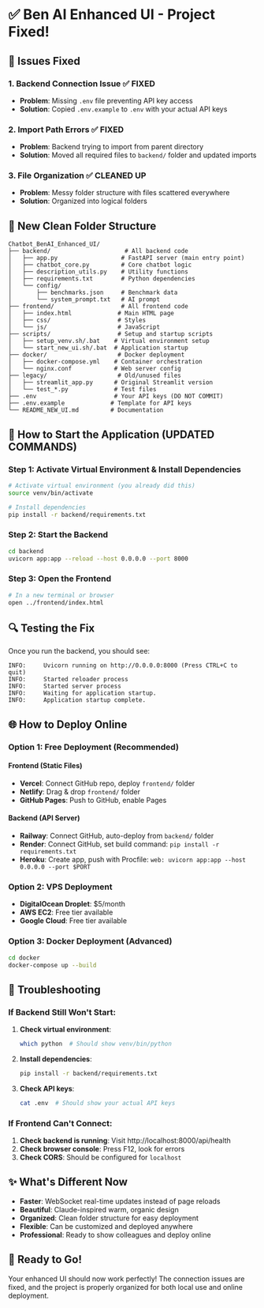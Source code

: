 # ✅ Ben AI Enhanced UI - Project Fixed!

## 🎯 Issues Fixed

### 1. **Backend Connection Issue** ✅ FIXED
- **Problem**: Missing `.env` file preventing API key access
- **Solution**: Copied `.env.example` to `.env` with your actual API keys

### 2. **Import Path Errors** ✅ FIXED
- **Problem**: Backend trying to import from parent directory
- **Solution**: Moved all required files to `backend/` folder and updated imports

### 3. **File Organization** ✅ CLEANED UP
- **Problem**: Messy folder structure with files scattered everywhere
- **Solution**: Organized into logical folders

## 📁 New Clean Folder Structure

```
Chatbot_BenAI_Enhanced_UI/
├── backend/                     # All backend code
│   ├── app.py                  # FastAPI server (main entry point)
│   ├── chatbot_core.py         # Core chatbot logic
│   ├── description_utils.py    # Utility functions
│   ├── requirements.txt        # Python dependencies
│   └── config/
│       ├── benchmarks.json     # Benchmark data
│       └── system_prompt.txt   # AI prompt
├── frontend/                   # All frontend code
│   ├── index.html             # Main HTML page
│   ├── css/                   # Styles
│   └── js/                    # JavaScript
├── scripts/                   # Setup and startup scripts
│   ├── setup_venv.sh/.bat    # Virtual environment setup
│   └── start_new_ui.sh/.bat  # Application startup
├── docker/                    # Docker deployment
│   ├── docker-compose.yml    # Container orchestration
│   └── nginx.conf            # Web server config
├── legacy/                    # Old/unused files
│   ├── streamlit_app.py      # Original Streamlit version
│   └── test_*.py             # Test files
├── .env                      # Your API keys (DO NOT COMMIT)
├── .env.example             # Template for API keys
└── README_NEW_UI.md         # Documentation
```

## 🚀 How to Start the Application (UPDATED COMMANDS)

### Step 1: Activate Virtual Environment & Install Dependencies
```bash
# Activate virtual environment (you already did this)
source venv/bin/activate

# Install dependencies
pip install -r backend/requirements.txt
```

### Step 2: Start the Backend
```bash
cd backend
uvicorn app:app --reload --host 0.0.0.0 --port 8000
```

### Step 3: Open the Frontend
```bash
# In a new terminal or browser
open ../frontend/index.html
```

## 🔍 Testing the Fix

Once you run the backend, you should see:
```
INFO:     Uvicorn running on http://0.0.0.0:8000 (Press CTRL+C to quit)
INFO:     Started reloader process
INFO:     Started server process
INFO:     Waiting for application startup.
INFO:     Application startup complete.
```

## 🌐 How to Deploy Online

### Option 1: Free Deployment (Recommended)

#### Frontend (Static Files)
- **Vercel**: Connect GitHub repo, deploy `frontend/` folder
- **Netlify**: Drag & drop `frontend/` folder
- **GitHub Pages**: Push to GitHub, enable Pages

#### Backend (API Server)
- **Railway**: Connect GitHub, auto-deploy from `backend/` folder
- **Render**: Connect GitHub, set build command: `pip install -r requirements.txt`
- **Heroku**: Create app, push with Procfile: `web: uvicorn app:app --host 0.0.0.0 --port $PORT`

### Option 2: VPS Deployment
- **DigitalOcean Droplet**: $5/month
- **AWS EC2**: Free tier available
- **Google Cloud**: Free tier available

### Option 3: Docker Deployment (Advanced)
```bash
cd docker
docker-compose up --build
```

## 🔧 Troubleshooting

### If Backend Still Won't Start:
1. **Check virtual environment**:
   ```bash
   which python  # Should show venv/bin/python
   ```

2. **Install dependencies**:
   ```bash
   pip install -r backend/requirements.txt
   ```

3. **Check API keys**:
   ```bash
   cat .env  # Should show your actual API keys
   ```

### If Frontend Can't Connect:
1. **Check backend is running**: Visit http://localhost:8000/api/health
2. **Check browser console**: Press F12, look for errors
3. **Check CORS**: Should be configured for `localhost`

## ✨ What's Different Now

- **Faster**: WebSocket real-time updates instead of page reloads
- **Beautiful**: Claude-inspired warm, organic design
- **Organized**: Clean folder structure for easy deployment
- **Flexible**: Can be customized and deployed anywhere
- **Professional**: Ready to show colleagues and deploy online

## 🎉 Ready to Go!

Your enhanced UI should now work perfectly! The connection issues are fixed, and the project is properly organized for both local use and online deployment.